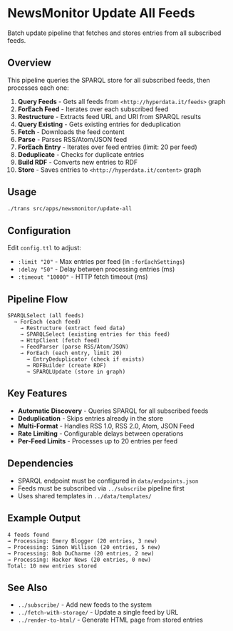 # NewsMonitor Update All Feeds

Batch update pipeline that fetches and stores entries from all subscribed feeds.

## Overview

This pipeline queries the SPARQL store for all subscribed feeds, then processes each one:

1. **Query Feeds** - Gets all feeds from `<http://hyperdata.it/feeds>` graph
2. **ForEach Feed** - Iterates over each subscribed feed
3. **Restructure** - Extracts feed URL and URI from SPARQL results
4. **Query Existing** - Gets existing entries for deduplication
5. **Fetch** - Downloads the feed content
6. **Parse** - Parses RSS/Atom/JSON feed
7. **ForEach Entry** - Iterates over feed entries (limit: 20 per feed)
8. **Deduplicate** - Checks for duplicate entries
9. **Build RDF** - Converts new entries to RDF
10. **Store** - Saves entries to `<http://hyperdata.it/content>` graph

## Usage

```bash
./trans src/apps/newsmonitor/update-all
```

## Configuration

Edit `config.ttl` to adjust:

- `:limit "20"` - Max entries per feed (in `:forEachSettings`)
- `:delay "50"` - Delay between processing entries (ms)
- `:timeout "10000"` - HTTP fetch timeout (ms)

## Pipeline Flow

```
SPARQLSelect (all feeds)
  → ForEach (each feed)
    → Restructure (extract feed data)
    → SPARQLSelect (existing entries for this feed)
    → HttpClient (fetch feed)
    → FeedParser (parse RSS/Atom/JSON)
    → ForEach (each entry, limit 20)
      → EntryDeduplicator (check if exists)
      → RDFBuilder (create RDF)
      → SPARQLUpdate (store in graph)
```

## Key Features

- **Automatic Discovery** - Queries SPARQL for all subscribed feeds
- **Deduplication** - Skips entries already in the store
- **Multi-Format** - Handles RSS 1.0, RSS 2.0, Atom, JSON Feed
- **Rate Limiting** - Configurable delays between operations
- **Per-Feed Limits** - Processes up to 20 entries per feed

## Dependencies

- SPARQL endpoint must be configured in `data/endpoints.json`
- Feeds must be subscribed via `../subscribe` pipeline first
- Uses shared templates in `../data/templates/`

## Example Output

```
4 feeds found
→ Processing: Emery Blogger (20 entries, 3 new)
→ Processing: Simon Willison (20 entries, 5 new)
→ Processing: Bob DuCharme (20 entries, 2 new)
→ Processing: Hacker News (20 entries, 0 new)
Total: 10 new entries stored
```

## See Also

- `../subscribe/` - Add new feeds to the system
- `../fetch-with-storage/` - Update a single feed by URL
- `../render-to-html/` - Generate HTML page from stored entries
